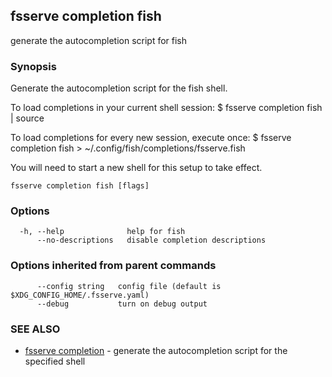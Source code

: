 ## fsserve completion fish

generate the autocompletion script for fish

### Synopsis


Generate the autocompletion script for the fish shell.

To load completions in your current shell session:
$ fsserve completion fish | source

To load completions for every new session, execute once:
$ fsserve completion fish > ~/.config/fish/completions/fsserve.fish

You will need to start a new shell for this setup to take effect.


```
fsserve completion fish [flags]
```

### Options

```
  -h, --help              help for fish
      --no-descriptions   disable completion descriptions
```

### Options inherited from parent commands

```
      --config string   config file (default is $XDG_CONFIG_HOME/.fsserve.yaml)
      --debug           turn on debug output
```

### SEE ALSO

* [fsserve completion](fsserve_completion.md)	 - generate the autocompletion script for the specified shell

